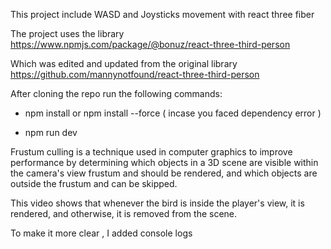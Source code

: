 This project include WASD and Joysticks movement with react three fiber

The project uses the library
https://www.npmjs.com/package/@bonuz/react-three-third-person

Which was edited and updated from the original library 
https://github.com/mannynotfound/react-three-third-person


After cloning the repo run the following commands:

- npm install or npm install --force ( incase you faced dependency error )

- npm run dev


Frustum culling is a technique used in computer graphics to improve performance by determining which objects in a 3D scene are visible within the camera's view frustum and should be rendered, and which objects are outside the frustum and can be skipped.

This video shows that whenever the bird is inside the player's view, it is rendered, and otherwise, it is removed from the scene.

To make it more clear , I added console logs
